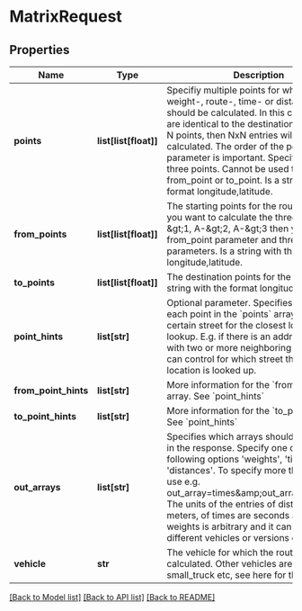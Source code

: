 # MatrixRequest

## Properties
Name | Type | Description | Notes
------------ | ------------- | ------------- | -------------
**points** | **list[list[float]]** | Specifiy multiple points for which the weight-, route-, time- or distance-matrix should be calculated. In this case the starts are identical to the destinations. If there are N points, then NxN entries will be calculated. The order of the point parameter is important. Specify at least three points. Cannot be used together with from_point or to_point. Is a string with the format longitude,latitude. | [optional] 
**from_points** | **list[list[float]]** | The starting points for the routes. E.g. if you want to calculate the three routes A-&amp;gt;1, A-&amp;gt;2, A-&amp;gt;3 then you have one from_point parameter and three to_point parameters. Is a string with the format longitude,latitude. | [optional] 
**to_points** | **list[list[float]]** | The destination points for the routes. Is a string with the format longitude,latitude. | [optional] 
**point_hints** | **list[str]** | Optional parameter. Specifies a hint for each point in the &#x60;points&#x60; array to prefer a certain street for the closest location lookup. E.g. if there is an address or house with two or more neighboring streets you can control for which street the closest location is looked up. | [optional] 
**from_point_hints** | **list[str]** | More information for the &#x60;from_points&#x60; array. See &#x60;point_hints&#x60; | [optional] 
**to_point_hints** | **list[str]** | More information for the &#x60;to_points&#x60; array. See &#x60;point_hints&#x60; | [optional] 
**out_arrays** | **list[str]** | Specifies which arrays should be included in the response. Specify one or more of the following options &#39;weights&#39;, &#39;times&#39;, &#39;distances&#39;. To specify more than one array use e.g. out_array&#x3D;times&amp;amp;out_array&#x3D;distances. The units of the entries of distances are meters, of times are seconds and of weights is arbitrary and it can differ for different vehicles or versions of this API. | [optional] 
**vehicle** | **str** | The vehicle for which the route should be calculated. Other vehicles are foot, small_truck etc, see here for the details. | [optional] 

[[Back to Model list]](../README.md#documentation-for-models) [[Back to API list]](../README.md#documentation-for-api-endpoints) [[Back to README]](../README.md)



